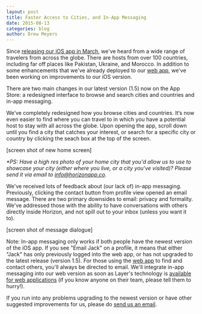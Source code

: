 ```yaml
---
layout: post
title: Faster Access to Cities, and In-App Messaging
date: 2015-08-13
categories: blog
author: Drew Meyers
---
```

Since [releasing our iOS app in March](http://www.horizonapp.co/blog/horizon-app-store-release/), we've heard from a wide range of travelers from across the globe. There are hosts from over 100 countries, including far off places like Pakistan, Ukraine, and Morocco. In addition to some enhancements that we've already deployed to our [web app](http://api.horizonapp.co), we've been working on improvements to our iOS version. 

There are two main changes in our latest version (1.5) now on the App Store: a redesigned interface to browse and search cities and countries and in-app messaging.

We’ve completely redesigned how you browse cities and countries. It‘s now even easier to find where you can travel to in which you have a potential host to stay with all across the globe. Upon opening the app, scroll down until you find a city that catches your interest, or search for a specific city or country by clicking the seach box at the top of the screen.

[screen shot of new home screen]

<em>*PS: Have a high res photo of your home city that you'd allow us to use to showcase your city (either where you live, or a city you've visited)? Please send it via email to [info@horizonapp.co](mailto:info@horizonapp.co).</em>

We've received lots of feedback about (our lack of) in-app messaging. Previously, clicking the contact button from profile view opened an email message. There are two primary downsides to email: privacy and formality. We've addressed those with the ability to have conversations with others directly inside Horizon, and not spill out to your inbox (unless you want it to).

[screen shot of message dialogue]

Note: In-app messaging only works if both people have the newest version of the iOS app. If you see "Email Jack" on a profile, it means that either "Jack" has only previously logged into the web app, or has not upgraded to the latest release (version 1.5). For those using the [web app](http://api.horizonapp.co) to find and contact others, you'll always be directed to email. We'll integrate in-app messaging into our web version as soon as Layer's technology is [available for web applications](http://blog.layer.com/announcing-early-access-layer-for-web/) (if you know anyone on their team, please tell them to hurry!).

If you run into any problems upgrading to the newest version or have other suggested improvements for us, please do [send us an email](mailto:support@horizonapp.co).